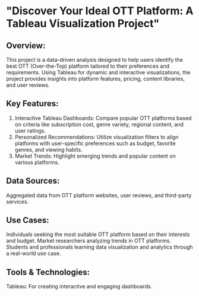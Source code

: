 # "Discover Your Ideal OTT Platform: A Tableau Visualization Project"

## Overview:
This project is a data-driven analysis designed to help users identify the best OTT (Over-the-Top) platform tailored to their preferences and requirements. Using Tableau for dynamic and interactive visualizations, the project provides insights into platform features, pricing, content libraries, and user reviews.

## Key Features:
1. Interactive Tableau Dashboards:
Compare popular OTT platforms based on criteria like subscription cost, genre variety, regional content, and user ratings.
2. Personalized Recommendations:
Utilize visualization filters to align platforms with user-specific preferences such as budget, favorite genres, and viewing habits.
3. Market Trends:
Highlight emerging trends and popular content on various platforms.

## Data Sources:
Aggregated data from OTT platform websites, user reviews, and third-party services.

## Use Cases:
Individuals seeking the most suitable OTT platform based on their interests and budget.
Market researchers analyzing trends in OTT platforms.
Students and professionals learning data visualization and analytics through a real-world use case.
## Tools & Technologies:
Tableau: For creating interactive and engaging dashboards.
